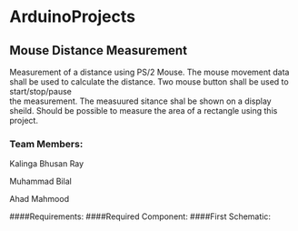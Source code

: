 # ArduinoProjects
## Mouse Distance Measurement
Measurement of a distance using PS/2 Mouse. The mouse movement data shall be used 
to calculate the distance. Two mouse button shall be used to start/stop/pause  
the measurement. The measuured sitance shal be shown on a display sheild.
 Should be possible to measure the area of a rectangle using this project.
### Team Members:
Kalinga Bhusan Ray

Muhammad Bilal

Ahad Mahmood

####Requirements:
####Required Component:
####First Schematic:


